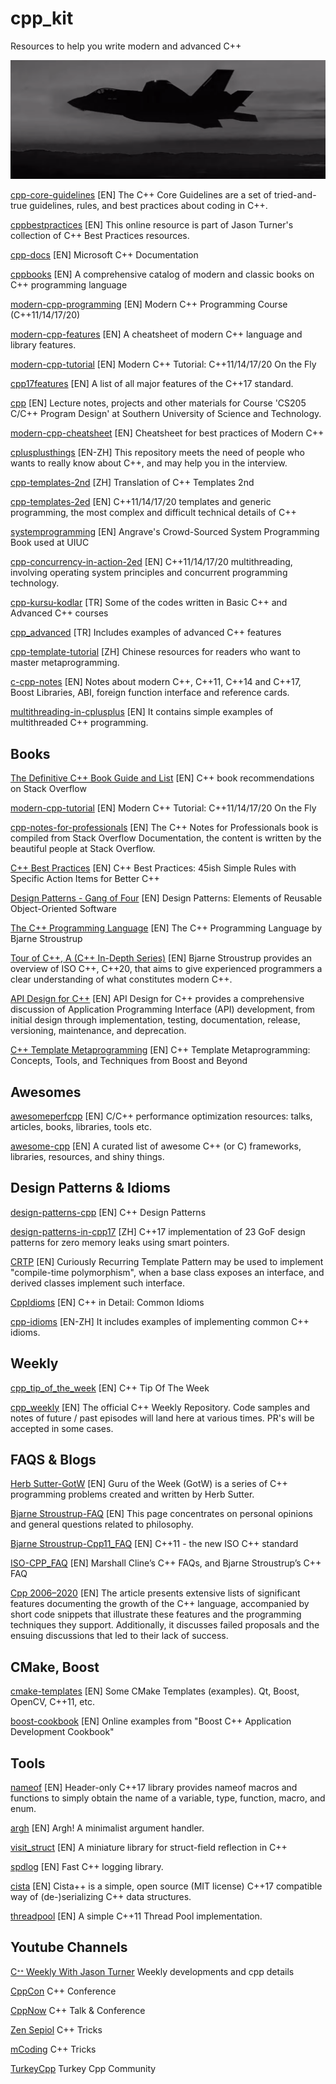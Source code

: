 # cpp_kit
Resources to help you write modern and advanced C++

![f22_img](https://github.com/fbasatemur/cpp_kit/blob/main/img.png)

[cpp-core-guidelines](https://github.com/isocpp/CppCoreGuidelines) [EN]
The C++ Core Guidelines are a set of tried-and-true guidelines, rules, and best practices about coding in C++.

[cppbestpractices](https://github.com/cpp-best-practices/cppbestpractices) [EN] This online resource is part of Jason Turner's collection of C++ Best Practices resources.

[cpp-docs](https://github.com/MicrosoftDocs/cpp-docs) [EN]
Microsoft C++ Documentation

[cppbooks](https://github.com/yuchdev/CppBooks) [EN]
A comprehensive catalog of modern and classic books on C++ programming language

[modern-cpp-programming](https://github.com/federico-busato/Modern-CPP-Programming) [EN]
Modern C++ Programming Course (C++11/14/17/20)

[modern-cpp-features](https://github.com/AnthonyCalandra/modern-cpp-features) [EN]
A cheatsheet of modern C++ language and library features.

[modern-cpp-tutorial](https://github.com/changkun/modern-cpp-tutorial) [EN]
Modern C++ Tutorial: C++11/14/17/20 On the Fly 

[cpp17features](https://github.com/fenbf/cpp17features) [EN]
A list of all major features of the C++17 standard.

[cpp](https://github.com/ShiqiYu/CPP) [EN]
Lecture notes, projects and other materials for Course 'CS205 C/C++ Program Design' at Southern University of Science and Technology.

[modern-cpp-cheatsheet](https://github.com/muqsitnawaz/modern-cpp-cheatsheet) [EN]
Cheatsheet for best practices of Modern C++

[cplusplusthings](https://github.com/Light-City/CPlusPlusThings) [EN-ZH]
This repository meets the need of people who wants to really know about C++, and may help you in the interview.

[cpp-templates-2nd](https://github.com/r00tk1ts/cpp-templates-2nd) [ZH]
Translation of C++ Templates 2nd 

[cpp-templates-2ed](https://github.com/downdemo/Cpp-Templates-2ed) [EN]
C++11/14/17/20 templates and generic programming, the most complex and difficult technical details of C++

[systemprogramming](https://github.com/angrave/SystemProgramming) [EN]
Angrave's Crowd-Sourced System Programming Book used at UIUC

[cpp-concurrency-in-action-2ed](https://github.com/downdemo/Cpp-Concurrency-in-Action-2ed) [EN]
C++11/14/17/20 multithreading, involving operating system principles and concurrent programming technology.

[cpp-kursu-kodlar](https://github.com/necatiergin/cpp-kursu-kodlar) [TR]
Some of the codes written in Basic C++ and Advanced C++ courses

[cpp_advanced](https://github.com/necatiergin/cpp_advanced) [TR]
Includes examples of advanced C++ features

[cpp-template-tutorial](https://github.com/wuye9036/CppTemplateTutorial) [ZH]
Chinese resources for readers who want to master metaprogramming.

[c-cpp-notes](https://github.com/caiorss/C-Cpp-Notes) [EN]
Notes about modern C++, C++11, C++14 and C++17, Boost Libraries, ABI, foreign function interface and reference cards.

[multithreading-in-cplusplus](https://github.com/naserrezayi1998/multithreading-in-cplusplus) [EN]
It contains simple examples of multithreaded C++ programming.


## Books
[The Definitive C++ Book Guide and List](https://stackoverflow.com/questions/388242/the-definitive-c-book-guide-and-list) [EN]
C++ book recommendations on Stack Overflow

[modern-cpp-tutorial](https://changkun.de/modern-cpp/pdf/modern-cpp-tutorial-en-us.pdf) [EN]
Modern C++ Tutorial: C++11/14/17/20 On the Fly

[cpp-notes-for-professionals](https://www.dbooks.org/c-notes-for-professionals-1465/) [EN]
The C++ Notes for Professionals book is compiled from Stack Overflow Documentation, the content is written by the beautiful people at Stack Overflow.

[C++ Best Practices](https://www.amazon.com/Best-Practices-Simple-Specific-Highlighting/dp/B0B1CDKZXL) [EN]
C++ Best Practices: 45ish Simple Rules with Specific Action Items for Better C++

<!-- Surprise eggs for enthusiasts 
[C++ Tips & Secrets for Professionals](https://goalkicker.com/CPlusPlusBook/CPlusPlusProfessionalTipsSecrets.pdf) [EN]
C++ Tips & Secrets for Professionals
-->

[Design Patterns - Gang of Four](https://www.amazon.com/Design-Patterns-Object-Oriented-Addison-Wesley-Professional-ebook/dp/B000SEIBB8) [EN]
Design Patterns: Elements of Reusable Object-Oriented Software

[The C++ Programming Language](https://www.amazon.com/C-Programming-Language-4th/dp/0321563840) [EN] 
The C++ Programming Language by Bjarne Stroustrup

[Tour of C++, A (C++ In-Depth Series)](https://www.amazon.com/Tour-C-Bjarne-Stroustrup/dp/0136816487) [EN]
Bjarne Stroustrup provides an overview of ISO C++, C++20, that aims to give experienced programmers a clear understanding of what constitutes modern C++.

[API Design for C++](https://www.oreilly.com/library/view/api-design-for/9780123850034/) [EN]
API Design for C++ provides a comprehensive discussion of Application Programming Interface (API) development, from initial design through implementation, testing, documentation, release, versioning, maintenance, and deprecation.

[C++ Template Metaprogramming](https://www.amazon.com/gp/product/B003XNTTBW) [EN]
C++ Template Metaprogramming: Concepts, Tools, and Techniques from Boost and Beyond

## Awesomes
[awesomeperfcpp](https://github.com/fenbf/AwesomePerfCpp) [EN] C/C++ performance optimization resources: talks, articles, books, libraries, tools etc.

[awesome-cpp](https://github.com/fffaraz/awesome-cpp) [EN]
A curated list of awesome C++ (or C) frameworks, libraries, resources, and shiny things.


## Design Patterns & Idioms
[design-patterns-cpp](https://github.com/JakubVojvoda/design-patterns-cpp) [EN]
C++ Design Patterns

[design-patterns-in-cpp17](https://github.com/downdemo/Design-Patterns-in-Cpp17) [ZH]
C++17 implementation of 23 GoF design patterns for zero memory leaks using smart pointers.

[CRTP](https://www.youtube.com/watch?v=ZQ-8laAr9Dg) [EN]
Curiously Recurring Template Pattern may be used to implement "compile-time polymorphism", when a base class exposes an interface, and derived classes implement such interface.

[CppIdioms](https://github.com/schostac/CppIdioms) [EN]
C++ in Detail: Common Idioms

[cpp-idioms](https://github.com/liuzengh/CppIdioms) [EN-ZH]
It includes examples of implementing common C++ idioms.


## Weekly
[cpp_tip_of_the_week](https://github.com/QuantlabFinancial/cpp_tip_of_the_week) [EN]
C++ Tip Of The Week

[cpp_weekly](https://github.com/lefticus/cpp_weekly) [EN]
The official C++ Weekly Repository. Code samples and notes of future / past episodes will land here at various times. PR's will be accepted in some cases.

## FAQS & Blogs

[Herb Sutter-GotW](https://herbsutter.com/gotw/) [EN] Guru of the Week (GotW) is a series of C++ programming problems created and written by Herb Sutter.

[Bjarne Stroustrup-FAQ](http://www.stroustrup.com/bs_faq.html) [EN] This page concentrates on personal opinions and general questions related to philosophy.

[Bjarne Stroustrup-Cpp11_FAQ](http://www.stroustrup.com/C++11FAQ.html) [EN] C++11 - the new ISO C++ standard

[ISO-CPP_FAQ](https://isocpp.org/faq) [EN]  Marshall Cline’s C++ FAQs, and Bjarne Stroustrup’s C++ FAQ

[Cpp 2006–2020](https://dl.acm.org/doi/pdf/10.1145/3386320) [EN] The article presents extensive lists of significant features documenting the growth of the C++ language, accompanied by short code snippets that illustrate these features and the programming techniques they support. Additionally, it discusses failed proposals and the ensuing discussions that led to their lack of success.
## CMake, Boost
[cmake-templates](https://github.com/district10/cmake-templates) [EN] Some CMake Templates (examples). Qt, Boost, OpenCV, C++11, etc.

[boost-cookbook](https://github.com/apolukhin/Boost-Cookbook) [EN]
Online examples from "Boost C++ Application Development Cookbook"


## Tools

[nameof](https://github.com/Neargye/nameof) [EN]
Header-only C++17 library provides nameof macros and functions to simply obtain the name of a variable, type, function, macro, and enum.

[argh](https://github.com/adishavit/argh) [EN]
Argh! A minimalist argument handler.

[visit_struct](https://github.com/cbeck88/visit_struct) [EN]
A miniature library for struct-field reflection in C++

[spdlog](https://github.com/gabime/spdlog) [EN]
Fast C++ logging library.

[cista](https://github.com/felixguendling/cista) [EN]
Cista++ is a simple, open source (MIT license) C++17 compatible way of (de-)serializing C++ data structures.

[threadpool](https://github.com/progschj/ThreadPool) [EN]
A simple C++11 Thread Pool implementation.


## Youtube Channels

[Cᐩᐩ Weekly With Jason Turner](https://www.youtube.com/@cppweekly) Weekly developments and cpp details

[CppCon](https://www.youtube.com/@CppCon) C++ Conference

[CppNow](https://www.youtube.com/@BoostCon) C++ Talk & Conference

[Zen Sepiol](https://www.youtube.com/@ZenSepiol) C++ Tricks

[mCoding](https://www.youtube.com/channel/UCaiL2GDNpLYH6Wokkk1VNcg) C++ Tricks

[TurkeyCpp](https://www.youtube.com/@TurkeyCpp) Turkey Cpp Community


